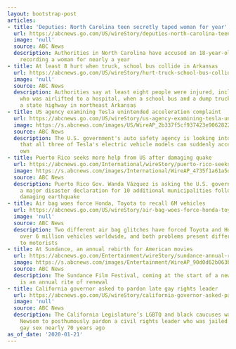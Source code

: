 ```yaml
---
layout: bootstrap-post
articles:
- title: 'Deputies: North Carolina teen secretly taped woman for year'
  url: https://abcnews.go.com/US/wireStory/deputies-north-carolina-teen-secretly-taped-woman-year-68437533
  image: 'null'
  source: ABC News
  description: Authorities in North Carolina have accused an 18-year-old of secretly
    recording a woman for nearly a year
- title: At least 8 hurt when truck, school bus collide in Arkansas
  url: https://abcnews.go.com/US/wireStory/hurt-truck-school-bus-collide-arkansas-68437530
  image: 'null'
  source: ABC News
  description: Authorities say at least eight people were injured, including a child
    who was airlifted to a hospital, when a school bus and a dump truck collided on
    a state highway in northeast Arkansas
- title: US agency examining Tesla unintended acceleration complaint
  url: https://abcnews.go.com/US/wireStory/us-agency-examining-tesla-unintended-acceleration-complaint-68437529
  image: https://s.abcnews.com/images/US/WireAP_2b337f5cf937423e9062822a82ec6439_16x9_992.jpg
  source: ABC News
  description: The U.S. government's auto safety agency is looking into allegations
    that all three of Tesla's electric vehicle models can suddenly accelerate on their
    own
- title: Puerto Rico seeks more help from US after damaging quake
  url: https://abcnews.go.com/International/wireStory/puerto-rico-seeks-us-damaging-quake-68437292
  image: https://s.abcnews.com/images/International/WireAP_4735f1a61a5d42989f9e7a6e1089f0c8_16x9_992.jpg
  source: ABC News
  description: Puerto Rico Gov. Wanda Vázquez is asking the U.S. government to issue
    a major disaster declaration for 10 additional municipalities following the recent
    damaging earthquake
- title: Air bag woes force Honda, Toyota to recall 6M vehicles
  url: https://abcnews.go.com/US/wireStory/air-bag-woes-force-honda-toyota-recall-6m-68436934
  image: 'null'
  source: ABC News
  description: Two different air bag glitches have forced Toyota and Honda to recall
    over 6 million vehicles worldwide, and both problems present different dangers
    to motorists
- title: At Sundance, an annual rebirth for American movies
  url: https://abcnews.go.com/Entertainment/wireStory/sundance-annual-rebirth-american-movies-68436802
  image: https://s.abcnews.com/images/Entertainment/WireAP_90d0d62b063b41a9804ceeae0850d33d_16x9_992.jpg
  source: ABC News
  description: The Sundance Film Festival, coming at the start of a new movie calendar,
    is an annual rite of renewal
- title: California governor asked to pardon late gay rights leader
  url: https://abcnews.go.com/US/wireStory/california-governor-asked-pardon-late-gay-rights-leader-68436700
  image: 'null'
  source: ABC News
  description: The California Legislature’s LGBTQ and black caucuses want Gov. Gavin
    Newsom to posthumously pardon a civil rights leader who was jailed for having
    gay sex nearly 70 years ago
as_of_date: '2020-01-21'
---
```


